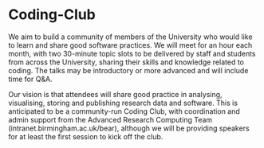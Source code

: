 # Coding-Club
We aim to build a community of members of the University who would like to learn and share good software practices. We will meet for an hour each month, with two 30-minute topic slots to be delivered by staff and students from across the University, sharing their skills and knowledge related to coding. The talks may be introductory or more advanced and will include time for Q&A.

Our vision is that attendees will share good practice in analysing, visualising, storing and publishing research data and software. This is anticipated to be a community-run Coding Club, with coordination and admin support from the Advanced Research Computing Team (intranet.birmingham.ac.uk/bear), although we will be providing speakers for at least the first session to kick off the club.
